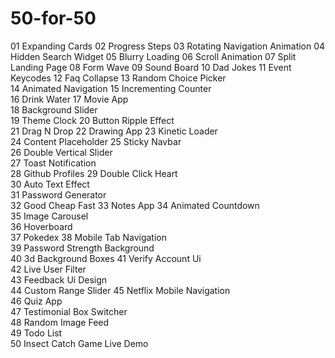 # 50-for-50

01	Expanding Cards
02	Progress Steps
03	Rotating Navigation Animation
04	Hidden Search Widget
05	Blurry Loading
06	Scroll Animation
07	Split Landing Page
08	Form Wave
09	Sound Board
10	Dad Jokes
11	Event Keycodes
12	Faq Collapse
13	Random Choice Picker	
14	Animated Navigation	
15	Incrementing Counter	
16	Drink Water	
17	Movie App	
18	Background Slider	
19	Theme Clock	
20	Button Ripple Effect	
21	Drag N Drop	
22	Drawing App	
23	Kinetic Loader	
24	Content Placeholder	
25	Sticky Navbar	
26	Double Vertical Slider	
27	Toast Notification	
28	Github Profiles	
29	Double Click Heart	
30	Auto Text Effect	
31	Password Generator	
32	Good Cheap Fast	
33	Notes App
34	Animated Countdown	
35	Image Carousel	
36	Hoverboard	
37	Pokedex	
38	Mobile Tab Navigation	
39	Password Strength Background	
40	3d Background Boxes	
41	Verify Account Ui	
42	Live User Filter	
43	Feedback Ui Design	
44	Custom Range Slider	
45	Netflix Mobile Navigation	
46	Quiz App	
47	Testimonial Box Switcher	
48	Random Image Feed	
49	Todo List	
50	Insect Catch Game	Live Demo
